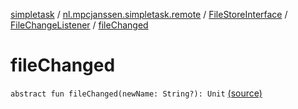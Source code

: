 [simpletask](../../../index.md) / [nl.mpcjanssen.simpletask.remote](../../index.md) / [FileStoreInterface](../index.md) / [FileChangeListener](index.md) / [fileChanged](.)

# fileChanged

`abstract fun fileChanged(newName: String?): Unit` [(source)](https://github.com/mpcjanssen/simpletask-android/blob/master/src/main/java/nl/mpcjanssen/simpletask/remote/FileStoreInterface.kt#L44)
